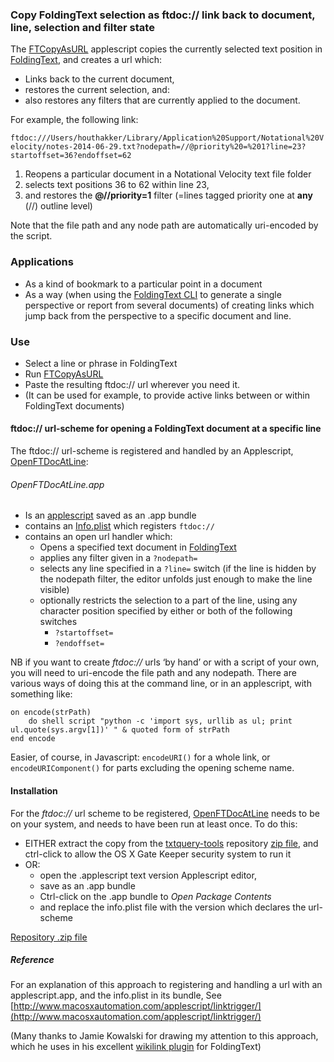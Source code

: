### Copy FoldingText selection as ftdoc:// link back to document, line, selection and filter state

The [FTCopyAsURL](./FTCopyAsURL.applescript) applescript copies the currently selected text position in [FoldingText](http://www.foldingtext.com), and creates a url which:
- Links back to the current document,
- restores the current selection, and: 
- also restores any filters that are currently applied to the document.

For example, the following link:

`ftdoc:///Users/houthakker/Library/Application%20Support/Notational%20Velocity/notes-2014-06-29.txt?nodepath=//@priority%20=%201?line=23?startoffset=36?endoffset=62`

1. Reopens a particular document in a Notational Velocity text file folder
2. selects text positions 36 to 62 within line 23,
3. and restores the **@//priority=1** filter  (=lines tagged priority one at **any** (//) outline level)

Note that the file path and any node path are automatically uri-encoded by the script.

### Applications
- As a kind of bookmark to a particular point in a document
- As a way (when using the [FoldingText CLI](https://www.npmjs.org/package/foldingtext) to generate a single perspective or report from several documents) of creating links which jump back from the perspective to a specific document and line.

### Use
- Select a line or phrase in FoldingText
- Run [FTCopyAsURL](./FTCopyAsURL.applescript)
- Paste the resulting ftdoc:// url wherever you need it.
- (It can be used for example, to provide active links between or within FoldingText documents)

#### ftdoc:// url-scheme for opening a FoldingText document at a specific line
The ftdoc:// url-scheme is registered and handled by an Applescript, [OpenFTDocAtLine](./OpenFTDocAtLine.app):

###### OpenFTDocAtLine.app
- Is an [applescript](Source%20and%20info.plist%20for%20OpenFTDocAtLine/OpenFTDocAtLine.applescript) saved as an .app bundle
- contains an [Info.plist](Source%20and%20info.plist%20for%20OpenFTDocAtLine/Info.plist) which registers `ftdoc://`
- contains an open url handler which:
	- Opens a specified text document in [FoldingText](http://www.foldingtext.com)
	- applies any filter given in a `?nodepath=`
	- selects any line specified in a `?line=` switch
			(if the line is hidden by the nodepath filter, the editor unfolds just enough to make the line visible)
	- optionally restricts the selection to a part of the line, using any character position specified by either or both of the following switches
		- `?startoffset=`
		- `?endoffset=`

NB if you want to create _ftdoc://_ urls ‘by hand’ or with a script of your own, you will need to uri-encode the file path and any nodepath. There are various ways of doing this at the command line, or in an applescript, with something like:

```
on encode(strPath)
	do shell script "python -c 'import sys, urllib as ul; print ul.quote(sys.argv[1])' " & quoted form of strPath
end encode
```

Easier, of course, in Javascript:  `encodeURI()` for a whole link, or `encodeURIComponent()` for parts excluding the opening scheme name.


#### Installation

For the _ftdoc://_ url scheme to be registered, [OpenFTDocAtLine](./OpenFTDocAtLine.app) needs to be on your system, and needs to have been run at least once.
To do this:
- EITHER extract the copy from the [txtquery-tools](https://github.com/RobTrew/txtquery-tools) repository [zip file](https://github.com/RobTrew/txtquery-tools/archive/master.zip), and ctrl-click to allow the OS X Gate Keeper security system to run it
- OR:
	- open the .applescript text version Applescript editor,
	- save as an .app bundle
	- Ctrl-click on the .app bundle to _Open Package Contents_
	- and replace the info.plist file with the version which declares the url-scheme

[Repository .zip file](https://github.com/RobTrew/txtquery-tools/archive/master.zip)
	
##### Reference
For an explanation of this approach to registering and handling a url with an applescript.app, and the info.plist in its bundle,
See [http://www.macosxautomation.com/applescript/linktrigger/](http://www.macosxautomation.com/applescript/linktrigger/)

(Many thanks to Jamie Kowalski for drawing my attention to this approach, which he uses in his excellent [wikilink plugin](https://github.com/jamiekowalski/foldingtext-extra/blob/master/wikilink.ftplugin/README.md) for FoldingText)


